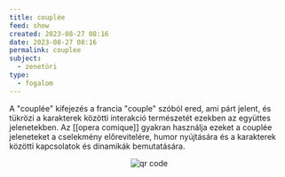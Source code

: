 ```yaml
---
title: couplée
feed: show
created: 2023-08-27 08:16
date: 2023-08-27 08:16
permalink: couplee
subject:
  - zenetöri
type:
  - fogalom
---
```


A "couplée" kifejezés a francia "couple" szóból ered, ami párt jelent, és tükrözi a karakterek közötti interakció természetét ezekben az együttes jelenetekben. Az [[opera comique]] gyakran használja ezeket a couplée jeleneteket a cselekmény előrevitelére, humor nyújtására és a karakterek közötti kapcsolatok és dinamikák bemutatására.



<p style="text-align: center;"><img src="https://chart.googleapis.com/chart?cht=qr&chl=https://notes.andrasdenes.com/couplee&chs=180x180&choe=UTF-8&chld=L|2" alt="qr code"></p>


